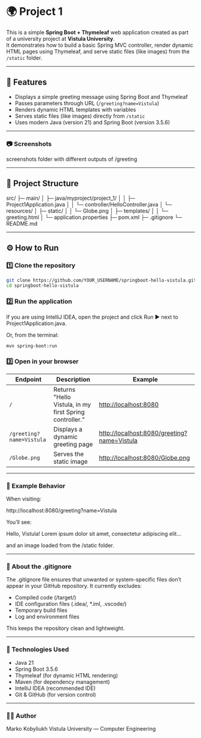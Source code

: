 # 🌍 Project 1

This is a simple **Spring Boot + Thymeleaf** web application created as part of a university project at **Vistula University**.  
It demonstrates how to build a basic Spring MVC controller, render dynamic HTML pages using Thymeleaf, and serve static files (like images) from the `/static` folder.

---

## 🚀 Features

- Displays a simple greeting message using Spring Boot and Thymeleaf
- Passes parameters through URL (`/greeting?name=Vistula`)
- Renders dynamic HTML templates with variables
- Serves static files (like images) directly from `/static`
- Uses modern Java (version 21) and Spring Boot (version 3.5.6)

---
### 📷 Screenshots

screenshots folder with different outputs of /greeting

---
## 🧩 Project Structure
src/
├─ main/
│ ├─ java/myproject/project_1/
│ │ ├─ Project1Application.java
│ │ └─ controller/HelloController.java
│ └─ resources/
│ ├─ static/
│ │ └─ Globe.png
│ ├─ templates/
│ │ └─ greeting.html
│ └─ application.properties
├─ pom.xml
├─ .gitignore
└─ README.md

---
## ⚙️ How to Run

### 1️⃣ Clone the repository

```bash
git clone https://github.com/YOUR_USERNAME/springboot-hello-vistula.git
cd springboot-hello-vistula
```
### 2️⃣ Run the application
If you are using IntelliJ IDEA, open the project and click Run ▶️ next to
Project1Application.java.

Or, from the terminal:
```bash
mvn spring-boot:run
```

### 3️⃣ Open in your browser
| Endpoint                 | Description                                             | Example                                                                                    |
| ------------------------ | ------------------------------------------------------- | ------------------------------------------------------------------------------------------ |
| `/`                      | Returns "Hello Vistula, in my first Spring controller." | [http://localhost:8080](http://localhost:8080)                                             |
| `/greeting?name=Vistula` | Displays a dynamic greeting page                        | [http://localhost:8080/greeting?name=Vistula](http://localhost:8080/greeting?name=Vistula) |
| `/Globe.png`             | Serves the static image                                 | [http://localhost:8080/Globe.png](http://localhost:8080/Globe.png)                         |

---
### 💬 Example Behavior

When visiting:

http://localhost:8080/greeting?name=Vistula


You’ll see:

Hello, Vistula!
Lorem ipsum dolor sit amet, consectetur adipiscing elit...


and an image loaded from the /static folder.

---
### 🧠 About the .gitignore

The .gitignore file ensures that unwanted or system-specific files don’t appear in your GitHub repository.
It currently excludes:

- Compiled code (/target/)
- IDE configuration files (.idea/, *.iml, .vscode/)
- Temporary build files
- Log and environment files

This keeps the repository clean and lightweight.

---
### 🧰 Technologies Used

- Java 21
- Spring Boot 3.5.6
- Thymeleaf (for dynamic HTML rendering)
- Maven (for dependency management)
- IntelliJ IDEA (recommended IDE)
- Git & GitHub (for version control)

---
### 🧑‍💻 Author

Marko Kobyliukh
Vistula University — Computer Engineering